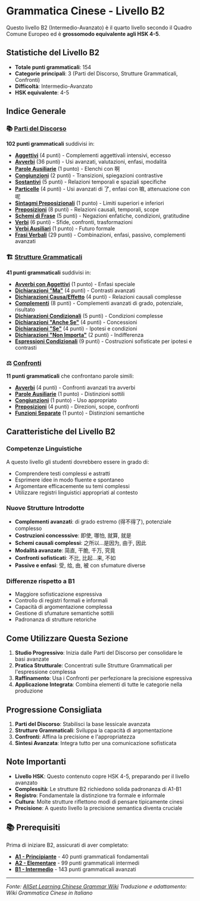 # Grammatica Cinese - Livello B2
Questo livello B2 (Intermedio-Avanzato) è il quarto livello secondo il Quadro Comune Europeo ed è **grossomodo equivalente agli HSK 4-5**.

## Statistiche del Livello B2

- **Totale punti grammaticali**: 154
- **Categorie principali**: 3 (Parti del Discorso, Strutture Grammaticali, Confronti)
- **Difficoltà**: Intermedio-Avanzato
- **HSK equivalente**: 4-5

## Indice Generale
### 📚 [Parti del Discorso](./parti-del-discorso/)
**102 punti grammaticali** suddivisi in:

- **[Aggettivi](./parti-del-discorso/aggettivi.md)** (4 punti) - Complementi aggettivali intensivi, eccesso
- **[Avverbi](./parti-del-discorso/avverbi.md)** (36 punti) - Usi avanzati, valutazioni, enfasi, modalità
- **[Parole Ausiliarie](./parti-del-discorso/parole-ausiliarie.md)** (1 punto) - Elenchi con 啊
- **[Congiunzioni](./parti-del-discorso/congiunzioni.md)** (2 punti) - Transizioni, spiegazioni contrastive
- **[Sostantivi](./parti-del-discorso/sostantivi.md)** (5 punti) - Relazioni temporali e spaziali specifiche
- **[Particelle](./parti-del-discorso/particelle.md)** (4 punti) - Usi avanzati di 了, enfasi con 嘛, attenuazione con 呢
- **[Sintagmi Preposizionali](./parti-del-discorso/sintagmi-preposizionali.md)** (1 punto) - Limiti superiori e inferiori
- **[Preposizioni](./parti-del-discorso/preposizioni.md)** (8 punti) - Relazioni causali, temporali, scope
- **[Schemi di Frase](./parti-del-discorso/schemi-di-frase.md)** (5 punti) - Negazioni enfatiche, condizioni, gratitudine
- **[Verbi](./parti-del-discorso/verbi.md)** (6 punti) - Sfide, confronti, trasformazioni
- **[Verbi Ausiliari](./parti-del-discorso/verbi-ausiliari.md)** (1 punto) - Futuro formale
- **[Frasi Verbali](./parti-del-discorso/frasi-verbali.md)** (29 punti) - Combinazioni, enfasi, passivo, complementi avanzati

### 🏗️ [Strutture Grammaticali](./strutture-grammaticali/)
**41 punti grammaticali** suddivisi in:

- **[Avverbi con Aggettivi](./strutture-grammaticali/avverbi-con-aggettivi.md)** (1 punto) - Enfasi speciale
- **[Dichiarazioni "Ma"](./strutture-grammaticali/dichiarazioni-ma.md)** (4 punti) - Contrasti avanzati
- **[Dichiarazioni Causa/Effetto](./strutture-grammaticali/dichiarazioni-causa-effetto.md)** (4 punti) - Relazioni causali complesse
- **[Complementi](./strutture-grammaticali/complementi.md)** (8 punti) - Complementi avanzati di grado, potenziale, risultato
- **[Dichiarazioni Condizionali](./strutture-grammaticali/dichiarazioni-condizionali.md)** (5 punti) - Condizioni complesse
- **[Dichiarazioni "Anche Se"](./strutture-grammaticali/dichiarazioni-anche-se.md)** (4 punti) - Concessioni
- **[Dichiarazioni "Se"](./strutture-grammaticali/dichiarazioni-se.md)** (4 punti) - Ipotesi e condizioni
- **[Dichiarazioni "Non Importa"](./strutture-grammaticali/dichiarazioni-non-importa.md)** (2 punti) - Indifferenza
- **[Espressioni Condizionali](./strutture-grammaticali/espressioni-condizionali.md)** (9 punti) - Costruzioni sofisticate per ipotesi e contrasti

### ⚖️ [Confronti](./confronti/)
**11 punti grammaticali** che confrontano parole simili:

- **[Avverbi](./confronti/avverbi.md)** (4 punti) - Confronti avanzati tra avverbi
- **[Parole Ausiliarie](./confronti/parole-ausiliarie.md)** (1 punto) - Distinzioni sottili
- **[Congiunzioni](./confronti/congiunzioni.md)** (1 punto) - Uso appropriato
- **[Preposizioni](./confronti/preposizioni.md)** (4 punti) - Direzioni, scope, confronti
- **[Funzioni Separate](./confronti/funzioni-separate.md)** (1 punto) - Distinzioni semantiche

## Caratteristiche del Livello B2
### Competenze Linguistiche
A questo livello gli studenti dovrebbero essere in grado di:

- Comprendere testi complessi e astratti
- Esprimere idee in modo fluente e spontaneo
- Argomentare efficacemente su temi complessi
- Utilizzare registri linguistici appropriati al contesto

### Nuove Strutture Introdotte

- **Complementi avanzati**: di grado estremo (得不得了), potenziale complesso
- **Costruzioni concesssive**: 即使, 哪怕, 就算, 就是
- **Schemi causali complessi**: 之所以...是因为, 由于, 因此
- **Modalità avanzate**: 简直, 干脆, 千万, 究竟
- **Confronti sofisticati**: 不比, 比起...来, 不如
- **Passive e enfasi**: 受, 给, 由, 被 con sfumature diverse

### Differenze rispetto a B1

- Maggiore sofisticazione espressiva
- Controllo di registri formali e informali
- Capacità di argomentazione complessa
- Gestione di sfumature semantiche sottili
- Padronanza di strutture retoriche

## Come Utilizzare Questa Sezione

1. **Studio Progressivo**: Inizia dalle Parti del Discorso per consolidare le basi avanzate
2. **Pratica Strutturale**: Concentrati sulle Strutture Grammaticali per l'espressione complessa
3. **Raffinamento**: Usa i Confronti per perfezionare la precisione espressiva
4. **Applicazione Integrata**: Combina elementi di tutte le categorie nella produzione

## Progressione Consigliata

1. **Parti del Discorso**: Stabilisci la base lessicale avanzata
2. **Strutture Grammaticali**: Sviluppa la capacità di argomentazione
3. **Confronti**: Affina la precisione e l'appropriatezza
4. **Sintesi Avanzata**: Integra tutto per una comunicazione sofisticata

## Note Importanti

- **Livello HSK**: Questo contenuto copre HSK 4-5, preparando per il livello avanzato
- **Complessità**: Le strutture B2 richiedono solida padronanza di A1-B1
- **Registro**: Fondamentale la distinzione tra formale e informale
- **Cultura**: Molte strutture riflettono modi di pensare tipicamente cinesi
- **Precisione**: A questo livello la precisione semantica diventa cruciale

## 📚 Prerequisiti
Prima di iniziare B2, assicurati di aver completato:

- **[A1 - Principiante](../A1/README.md)** - 40 punti grammaticali fondamentali
- **[A2 - Elementare](../A2/README.md)** - 99 punti grammaticali intermedi
- **[B1 - Intermedio](../B1/README.md)** - 143 punti grammaticali avanzati

---

*Fonte: [AllSet Learning Chinese Grammar Wiki](https://resources.allsetlearning.com/chinese/grammar/B2_grammar_points)*
*Traduzione e adattamento: Wiki Grammatica Cinese in Italiano*

